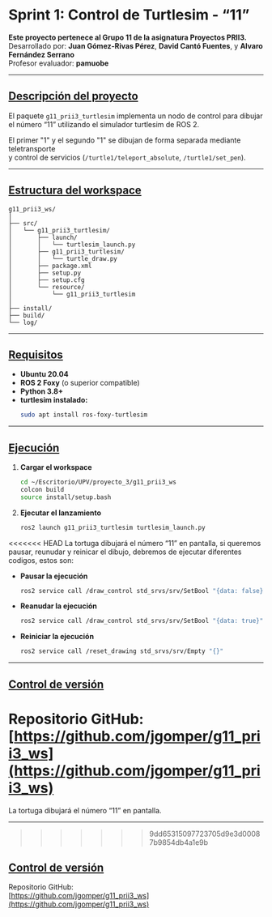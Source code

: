 # Sprint 1: Control de Turtlesim - “11” <!-- Título principal -->

**Este proyecto pertenece al Grupo 11 de la asignatura Proyectos PRII3.**  
Desarrollado por: **Juan Gómez-Rivas Pérez**, **David Cantó Fuentes**, y **Alvaro Fernández Serrano**  
Profesor evaluador: **pamuobe**

---

## <u>Descripción del proyecto</u>

El paquete `g11_prii3_turtlesim` implementa un nodo de control para dibujar el número “11” utilizando el simulador turtlesim de ROS 2.

El primer "1" y el segundo "1" se dibujan de forma separada mediante teletransporte  
y control de servicios (`/turtle1/teleport_absolute`, `/turtle1/set_pen`).

---

## <u>Estructura del workspace</u>

```
g11_prii3_ws/
│
├── src/
│   └── g11_prii3_turtlesim/
│       ├── launch/
│       │   └── turtlesim_launch.py
│       ├── g11_prii3_turtlesim/
│       │   └── turtle_draw.py
│       ├── package.xml
│       ├── setup.py
│       ├── setup.cfg
│       └── resource/
│           └── g11_prii3_turtlesim
│
├── install/
├── build/
└── log/
```

---

## <u>Requisitos</u>

- **Ubuntu 20.04**
- **ROS 2 Foxy** (o superior compatible)
- **Python 3.8+**
- **turtlesim instalado:**
  ```bash
  sudo apt install ros-foxy-turtlesim
  ```

---

## <u>Ejecución</u>

1. **Cargar el workspace**
    ```bash
    cd ~/Escritorio/UPV/proyecto_3/g11_prii3_ws
    colcon build
    source install/setup.bash
    ```
2. **Ejecutar el lanzamiento**
    ```bash
    ros2 launch g11_prii3_turtlesim turtlesim_launch.py
    ```

<<<<<<< HEAD
La tortuga dibujará el número “11” en pantalla, si queremos pausar, reunudar y reinicar el dibujo, debremos de ejecutar diferentes codigos, estos son:
- **Pausar la ejecución**
	```bash
	ros2 service call /draw_control std_srvs/srv/SetBool "{data: false}"
	```
- **Reanudar la ejecución**
	```bash
	ros2 service call /draw_control std_srvs/srv/SetBool "{data: true}"
	```
- **Reiniciar la ejecución**
	```bash
	ros2 service call /reset_drawing std_srvs/srv/Empty "{}"
	```
---

## <u>Control de versión</u>

Repositorio GitHub:
[https://github.com/jgomper/g11_prii3_ws](https://github.com/jgomper/g11_prii3_ws)
=======
La tortuga dibujará el número “11” en pantalla.

---
>>>>>>> 9dd65315097723705d9e3d00087b9854db4a1e9b

## <u>Control de versión</u>

Repositorio GitHub:  
[https://github.com/jgomper/g11_prii3_ws](https://github.com/jgomper/g11_prii3_ws)




















